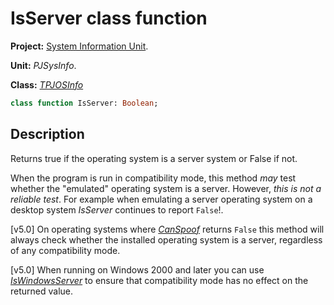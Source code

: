 # IsServer class function #

**Project:** [System Information Unit](../API.md).

**Unit:** _PJSysInfo_.

**Class:** _[TPJOSInfo](./TPJOSInfo.md)_

```pascal
class function IsServer: Boolean;
```

## Description ##

Returns true if the operating system is a server system or False if not.

When the program is run in compatibility mode, this method _may_ test whether the "emulated" operating system is a server. However, _this is not a reliable test_. For example when emulating a server operating system on a desktop system _IsServer_ continues to report `False`!.

[v5.0] On operating systems where _[CanSpoof](./TPJOSInfo-CanSpoof.md)_ returns `False` this method will always check whether the installed operating system is a server, regardless of any compatibility mode.

[v5.0] When running on Windows 2000 and later you can use _[IsWindowsServer](./TPJOSInfo-IsWindowsServer.md)_ to ensure that compatibility mode has no effect on the returned value.